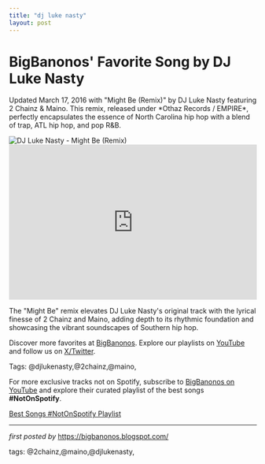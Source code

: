 ```yaml
---
title: "dj luke nasty"
layout: post
---
```

<!-- Post Title -->
<h1 >BigBanonos' Favorite Song by DJ Luke Nasty</h1> <!-- Introductory Text -->
<p >Updated March 17, 2016 with "Might Be (Remix)" by DJ Luke Nasty featuring 2 Chainz & Maino. This remix, released under *Othaz Records / EMPIRE*, perfectly encapsulates the essence of North Carolina hip hop with a blend of trap, ATL hip hop, and pop R&B.</p> <!-- Featured Image -->
<div > <img src="https://i1.sndcdn.com/avatars-000705014821-kt121f-t240x240.jpg" alt="DJ Luke Nasty - Might Be (Remix)" />
</div> <!-- YouTube Video Embed -->
<div > <iframe width="100%" height="315" src="https://www.youtube.com/embed/zTkqifVfdLU" title="DJ Luke Nasty - Might Be [Remix] (Audio) ft. 2 Chainz, Maino" frameborder="0" allow="accelerometer; autoplay; clipboard-write; encrypted-media; gyroscope; picture-in-picture; web-share" referrerpolicy="strict-origin-when-cross-origin" allowfullscreen></iframe>
</div> <!-- Song Information -->
<div > <p>The "Might Be" remix elevates DJ Luke Nasty's original track with the lyrical finesse of 2 Chainz and Maino, adding depth to its rhythmic foundation and showcasing the vibrant soundscapes of Southern hip hop.</p>
</div> <!-- Footer Links -->
<div > <p>Discover more favorites at <a href="https://bigbanonos.blogspot.com/" target="_blank">BigBanonos</a>. Explore our playlists on <a href="https://www.youtube.com/@BigBanonos" target="_blank">YouTube</a> and follow us on <a href="https://x.com/bigbanonos" target="_blank">X/Twitter</a>.</p>
</div> <!-- Tags -->
<p >Tags: @djlukenasty,@2chainz,@maino,</p>


<!--Subscribe and Playlist Links-->
<div>
    <p>For more exclusive tracks not on Spotify, subscribe to <a href="https://www.youtube.com/@BigBanonos" target="_blank">BigBanonos on YouTube</a> and explore their curated playlist of the best songs <strong>#NotOnSpotify</strong>.</p>
    <p><a href="https://www.youtube.com/playlist?list=PLtuNtuTatqI0kFahUCbtbfenC_ET5O_tr" target="_blank">Best Songs #NotOnSpotify Playlist<br /></a></p></div>

<hr />

<p><em>first posted by</em> <a href="https://bigbanonos.blogspot.com/" rel="noopener" target="_new">https://bigbanonos.blogspot.com/</a></p>

<p>tags: @2chainz,@maino,@djlukenasty,</p>
